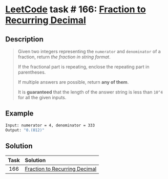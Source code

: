 # [LeetCode][leetcode] task # 166: [Fraction to Recurring Decimal][task]

Description
-----------

> Given two integers representing the `numerator` and `denominator` of a fraction,
> return _the fraction in string format_.
> 
> If the fractional part is repeating, enclose the repeating part in parentheses.
> 
> If multiple answers are possible, return **any of them**.
> 
> It is **guaranteed** that the length of the answer string is less than `10^4` for all the given inputs.

Example
-------

```sh
Input: numerator = 4, denominator = 333
Output: "0.(012)"
```

Solution
--------

| Task | Solution                                  |
|:----:|:------------------------------------------|
| 166  | [Fraction to Recurring Decimal][solution] |


[leetcode]: <http://leetcode.com/>
[task]: <https://leetcode.com/problems/fraction-to-recurring-decimal/>
[solution]: <https://github.com/wellaxis/praxis-leetcode/blob/main/src/main/java/com/witalis/praxis/leetcode/task/h2/p166/option/Practice.java>
